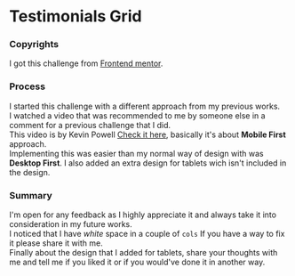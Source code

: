 # Testimonials Grid

### Copyrights

I got this challenge from [Frontend mentor](https://www.frontendmentor.io/challenges/testimonials-grid-section-Nnw6J7Un7).  

### Process

I started this challenge with a different approach from my previous works. <br>
I watched a video that was recommended to me by someone else in a comment for a previous challenge that I did. <br>
This video is by Kevin Powell [Check it here](https://www.youtube.com/watch?v=0ohtVzCSHqs&ab_channel=KevinPowell), basically it's about **Mobile First** approach.
<br>
Implementing this was easier than my normal way of design with was **Desktop First**. I also added an extra design for tablets wich isn't included in the design.<br>

### Summary

I'm open for any feedback as I highly appreciate it and always take it into consideration in my future works.<br>
I noticed that I have _white_ space in a couple of ` cols ` If you have a way to fix it please share it with me. <br>
Finally about the design that I added for tablets, share your thoughts with me and tell me if you liked it or if you would've done it in another way.